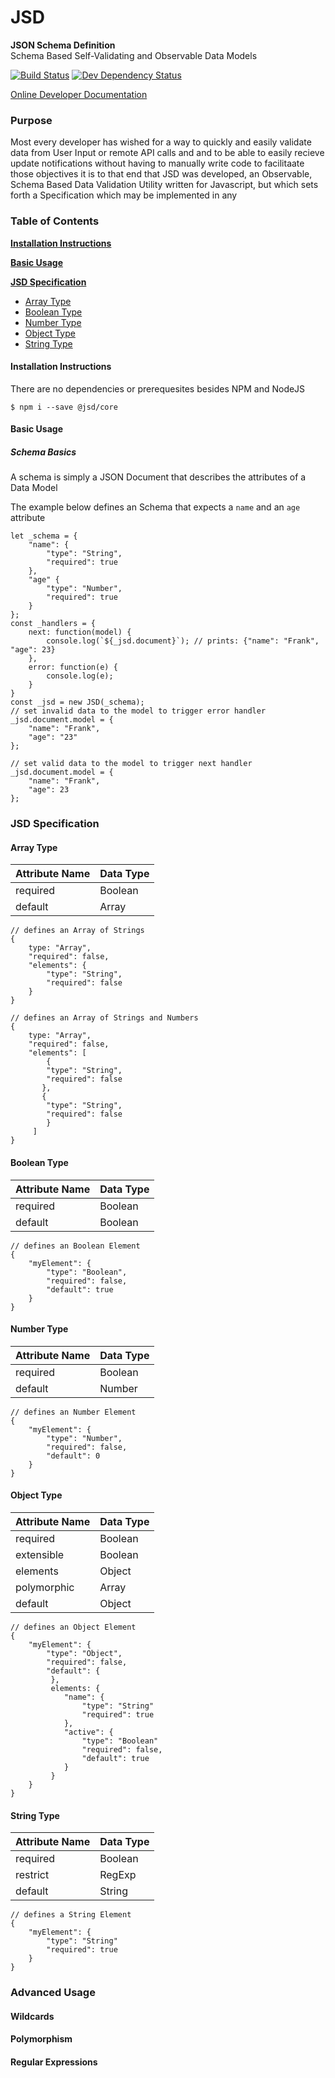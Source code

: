 JSD
=============
**JSON Schema Definition**<br/>
Schema Based Self-Validating and Observable Data Models

[![Build Status](https://travis-ci.org/Webfreshener/JSD.svg?branch=master)](https://travis-ci.org/Webfreshener/JSD)
[![Dev Dependency Status](https://david-dm.org/webfreshener/jsd/dev-status.svg)](https://david-dm.org/webfreshener/jsd?type=dev)

[Online Developer Documentation](https://webfreshener.github.io/JSD/)

### Purpose 
 Most every developer has wished for a way to quickly and easily validate data from User Input or remote API calls and
 and to be able to easily recieve update notifications without having to manually write code to facilitaate those 
 objectives it is to that end that JSD was developed, an Observable, Schema Based Data Validation Utility written for Javascript, 
 but which sets forth a Specification which may be implemented in any

### Table of Contents

**[Installation Instructions](#installation-instructions)**

**[Basic Usage](#basic-usage)**

**[JSD Specification](#jsd-specification)**

   * [Array Type](#array-type)
   * [Boolean Type](#boolean-type)
   * [Number Type](#number-type)
   * [Object Type](#object-type)
   * [String Type](#string-type)
   

#### Installation Instructions ####
There are no dependencies or prerequesites besides NPM and NodeJS

```
$ npm i --save @jsd/core
```

#### Basic Usage ####

##### Schema Basics #####

A schema is simply a JSON Document that 
describes the attributes of a Data Model

The example below defines an Schema that expects a `name` and an `age` attribute

```
let _schema = {
    "name": {
        "type": "String",
        "required": true
    },
    "age" {
        "type": "Number",
        "required": true
    }
};
const _handlers = {
    next: function(model) {
        console.log(`${_jsd.document}`); // prints: {"name": "Frank", "age": 23}
    },
    error: function(e) {
        console.log(e);
    }
}
const _jsd = new JSD(_schema);
// set invalid data to the model to trigger error handler
_jsd.document.model = {
    "name": "Frank",
    "age": "23"
};

// set valid data to the model to trigger next handler 
_jsd.document.model = {
    "name": "Frank",
    "age": 23
};
```


### JSD Specification ###


#### Array Type 
Attribute Name | Data Type
---------------|-----------
required | Boolean
default | Array 

```
// defines an Array of Strings
{
    type: "Array",
    "required": false,
    "elements": {
        "type": "String",
        "required": false
    }
}

// defines an Array of Strings and Numbers
{
    type: "Array",
    "required": false,
    "elements": [
        {
        "type": "String",
        "required": false
       },
       {
        "type": "String",
        "required": false
        }
     ]
}
```

#### Boolean Type
Attribute Name | Data Type
---------------|-----------
required | Boolean
default | Boolean 
```
// defines an Boolean Element 
{
    "myElement": {
        "type": "Boolean",
        "required": false,
        "default": true
    }
}
```
#### Number Type
Attribute Name | Data Type
---------------|-----------
required | Boolean
default | Number 

```
// defines an Number Element 
{
    "myElement": {
        "type": "Number",
        "required": false,
        "default": 0 
    }
}
```

#### Object Type 
Attribute Name | Data Type
---------------|-----------
required | Boolean
extensible | Boolean
elements | Object
polymorphic | Array
default | Object 

```
// defines an Object Element 
{
    "myElement": {
        "type": "Object",
        "required": false,
        "default": {
         },
         elements: {
            "name": {
                "type": "String"
                "required": true
            },
            "active": {
                "type": "Boolean"
                "required": false,
                "default": true
            }
         }
    }
}
```

#### String Type 
Attribute Name | Data Type
---------------|-----------
required | Boolean
restrict | RegExp
default | String

``` 
// defines a String Element 
{
    "myElement": {
        "type": "String"
        "required": true
    }
}
```

### Advanced Usage 

#### Wildcards

#### Polymorphism

#### Regular Expressions